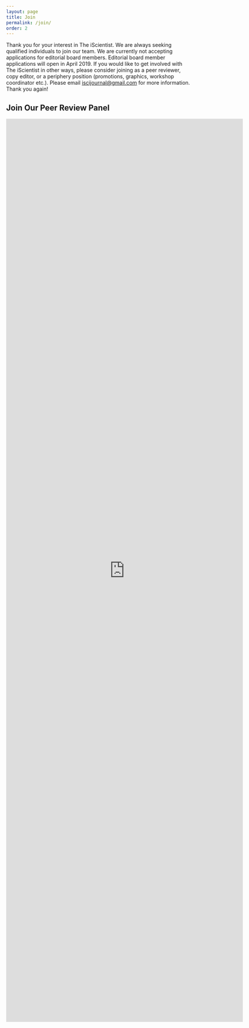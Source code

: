 ```yaml
---
layout: page
title: Join
permalink: /join/
order: 2
---
```

Thank you for your interest in The iScientist. We are always seeking qualified individuals to join our team. We are currently not accepting applications for editorial board members. Editorial board member applications will open in April 2019. If you would like to get involved with The iScientist in other ways, please consider joining as a peer reviewer, copy editor, or a periphery position (promotions, graphics, workshop coordinator etc.). Please email iscijournal@gmail.com for more information. Thank you again!

## Join Our Peer Review Panel

<iframe src="https://docs.google.com/forms/d/e/1FAIpQLSdcSkYG7F0URqmsubmYQLGPvqcHzae5b3k2WttxSnRDWwK44Q/viewform?embedded=true" width="640" height="2439" frameborder="0" marginheight="0" marginwidth="0">Loading...</iframe>
